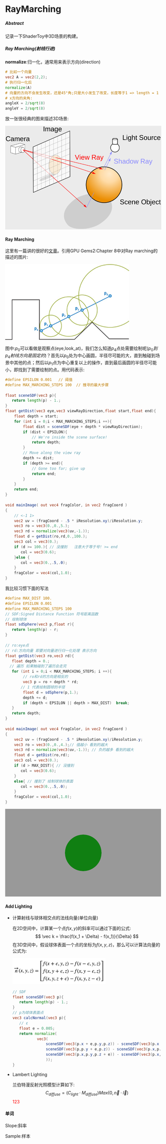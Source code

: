 

# RayMarching

##### Abstract

记录一下ShaderToy中3D场景的构建。

##### Ray Marching(射线行进)

**normalize**:归一化，通常用来表示方向(direction)

```glsl
# 比如一个向量
vec2 A = vec2(2,2);
# 执行归一化后
normalize(A) 
# 向量的方向不会发生改变，还是45°角;只是大小发生了改变，长度等于1 => length = 1
# x方向的夹角:
angleX = 2/sqrt(8)
angleY = 2/sqrt(8)
```

放一张很经典的图来描述3D场景:

<img src="../images/scene.png" style="zoom:75%;" />

#### Ray Marching

这里有一篇讲的很好的[文章](http://jamie-wong.com/2016/07/15/ray-marching-signed-distance-functions/)。引用GPU Gems2:Chapter 8中对Ray marching的描述的图片:

![](../images/spheretrace.jpeg)

图中:${p_0}$可以看做是观察点(eye,look_at)，我们怎么知道$p_4$点处需要绘制呢($p_0 到 p_4射线方向是固定的$)？首先以$p_0$处为中心画圆，半径尽可能的大，直到触碰到场景中其他的点；然后以$p_1$点为中心重复以上的操作，直到最后画圆的半径尽可能小，即找到了需要绘制的点。用代码表示:

```glsl
#define EPSILON 0.001   // 阈值
#define MAX_MARCHING_STEPS 100  // 搜寻的最大步骤

float sceneSDF(vec3 p){
   return length(p) - 1.;
}
float getDist(vec3 eye,vec3 viewRayDirection,float start,float end){
    float depth = start;
    for (int i = 0;i < MAX_MARCHING_STEPS;i ++){
        float dist = sceneSDF(eye + depth * viewRayDirection);
        if (dist < EPSILON){
            // We're inside the scene surface!
            return depth;
        }
        // Move along the view ray
        depth += dist;
        if (depth >= end){
            // Gone too far; give up
            return end;
        }
    }
    return end;
}

void mainImage( out vec4 fragColor, in vec2 fragCoord )
{
    // <-1 1>
    vec2 uv = (fragCoord - .5 * iResolution.xy)/iResolution.y;
    vec3 ro = vec3(0.,0.,5.); 
    vec3 rd = normalize(vec3(uv,-1.));  
    float d = getDist(ro,rd,0.,100.); 
    vec3 col = vec3(0.);
    if (d >= 100.){ // 没撞到   注意大于等于号! >= end
       col = vec3(0.6);
    }else {
       col = vec3(0.,.5,.0);
    }
    fragColor = vec4(col,1.0);
}
```

我比较习惯下面的写法

```glsl
#define MAX_DIST 100.
#define EPSILON 0.001
#define MAX_MARCHING_STEPS 100   
// SDF:Signed Distance Function 符号距离函数
// 绘制球体 
float sdSphere(vec3 p,float r){
   return length(p) - r;
}

// ro:eye点
// rd:方向向量 即要对向量进行归一化处理 表示方向
float getDist(vec3 ro,vec3 rd){
   float depth = 0.;
  // 遍历 如果触碰到了遍历会走完 
   for (int i = 0;i < MAX_MARCHING_STEPS; i ++){
        // ro和rd的方向是相反的
        vec3 p = ro + depth * rd;
       // 1 代表绘制圆球的半径
        float d = sdSphere(p,1.);
        depth += d;
        if (depth < EPSILON || depth > MAX_DIST)  break;
   }
   return depth;
}

void mainImage( out vec4 fragColor, in vec2 fragCoord )
{
    vec2 uv = (fragCoord - .5 * iResolution.xy)/iResolution.y;
    vec3 ro = vec3(0.,0.,4.);// 值越小 看到的越大 
    vec3 rd = normalize(vec3(uv,-1.)); // 负的越多 看到的越大 
    float d = getDist(ro,rd); 
    vec3 col = vec3(0.);
    if (d > MAX_DIST){ // 没撞到
       col = vec3(0.6);
    }
    else{ // 撞到了 绘制球体的表面
       col = vec3(0.,.5,.0);
    }
    fragColor = vec4(col,1.0);
}
```

<img src="../images/raymarching.png" style="zoom:50%;" />

#### Add Lighting

- 计算射线与球体相交点的法线向量(单位向量)

  在2D空间中，计算某一个点$f(x,y)$的斜率可以通过下面的公式:
  $$
  \vec k = \frac{f(x_1 + \Delta) - f(x_1)}{\Delta}
  $$
  在3D空间中，假设球体表面一个点的坐标为$f(x,y,z)$，那么可以计算法向量的公式为:

  <img src="../images/surface.png" style="zoom:50%;" />

  ```glsl
  // SDF
  float sceneSDF(vec3 p){
     return length(p) - 1.;
  }
  // p为球体表面点
  vec3 calcNormal(vec3 p){
     // ε
     float e = 0.005;
     return normalize(
             vec3(
                 sceneSDF(vec3(p.x + e,p.y,p.z)) - sceneSDF(vec3(p.x - e,p.y,p.z)),
                 sceneSDF(vec3(p,p.y + e,p.z)) - sceneSDF(vec3(p.x,p.y - e,p.z)),
                 sceneSDF(vec3(p.x,p.y,p.z + e)) - sceneSDF(vec3(p.x,p.y,p.z - e))
                 ));
  }
  ```

- Lambert Lighting

  兰伯特漫反射光照模型计算如下:
  $$
  C_{diffuse} = (C_{light}·M_{diffuse})Max(0,{\vec n·\vec l})
  $$
  <font color=#F00>123</font>



#### 单词

Slope:斜率

Sample:样本

